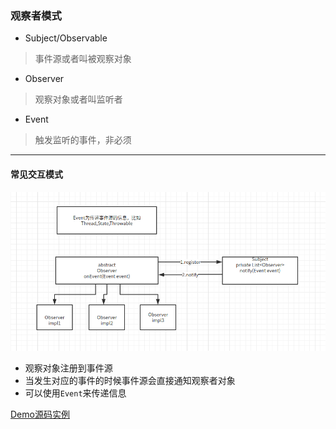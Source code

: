 ### 观察者模式


- Subject/Observable
> 事件源或者叫被观察对象
- Observer
> 观察对象或者叫监听者
- Event
> 触发监听的事件，非必须


---
#### 常见交互模式

![观察者图例](../images/ObserverDesignPattern.png)


- 观察对象注册到事件源
- 当发生对应的事件的时候事件源会直接通知观察者对象
- 可以使用`Event`来传递信息

[Demo源码实例](../src/com/concurrent/design/observer)